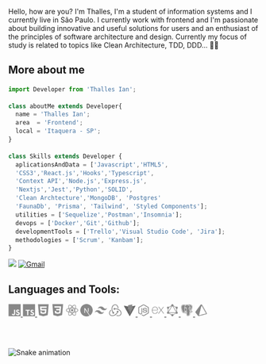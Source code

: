 Hello, how are you? I'm Thalles, I'm a student of information systems and I currently live in São Paulo. I currently work with frontend and I'm passionate about building innovative and useful solutions for users and an enthusiast of the principles of software architecture and design.
Currently my focus of study is related to topics like Clean Architecture, TDD, DDD... 🏴‍☠️


## More about me

```js
import Developer from 'Thalles Ian';

class aboutMe extends Developer{
  name = 'Thalles Ian';
  area  = 'Frontend';
  local = 'Itaquera - SP';
}

class Skills extends Developer {
  aplicationsAndData = ['Javascript','HTML5', 
  'CSS3','React.js','Hooks','Typescript',
  'Context API','Node.js','Express.js',
  'Nextjs','Jest','Python','SOLID',
  'Clean Archtecture','MongoDB', 'Postgres'
  'FaunaDb', 'Prisma', 'Tailwind', 'Styled Components'];
  utilities = ['Sequelize','Postman','Insomnia'];
  devops = ['Docker','Git','Github'];
  developmentTools = ['Trello','Visual Studio Code', 'Jira'];
  methodologies = ['Scrum', 'Kanbam'];
}
```

<p align="left">
<a href="https://www.linkedin.com/in/thalles-ian/" target="_blank"><img src="https://img.shields.io/badge/-LinkedIn-%230077B5?style=for-the-badge&logo=linkedin&logoColor=white" target="_blank"></a>   
<a href="mailto:thallesyam@gmail.com"><img src="https://img.shields.io/badge/Gmail-D14836?style=for-the-badge&logo=gmail&logoColor=white" alt="Gmail"/></a>
</p>  

## **Languages and Tools:**  

   
   <a href="https://www.javascript.com" target="_blank" rel="noreferrer noopener">
      <img src="https://raw.githubusercontent.com/0xShapeShifter/dev-story/master/public/images/skills/core/javascript.svg" alt="JavaScript" width="25" height="25" />
   </a> 
   <a href="https://www.typescriptlang.org" target="_blank" rel="noreferrer noopener">
      <img src="https://raw.githubusercontent.com/0xShapeShifter/dev-story/master/public/images/skills/core/typescript.svg" alt="Typescript" width="25" height="25" />
   </a>  
   <a href="https://html.com/html5/" target="_blank" rel="noreferrer noopener">
      <img src="https://raw.githubusercontent.com/0xShapeShifter/dev-story/master/public/images/skills/frontend/html5.svg" alt="HTML5" width="25" height="25" /></a> 
   <a href="https://css3.com" target="_blank" rel="noreferrer noopener">
      <img src="https://raw.githubusercontent.com/0xShapeShifter/dev-story/master/public/images/skills/frontend/css3.svg" alt="CSS3" width="25" height="25" /></a> 
   <a href="https://reactjs.org" target="_blank" rel="noreferrer noopener">
      <img src="https://raw.githubusercontent.com/0xShapeShifter/dev-story/master/public/images/skills/frontend/react.svg" alt="React" width="25" height="25" /></a> 
   <a href="https://nextjs.org" target="_blank" rel="noreferrer noopener">
      <img src="https://raw.githubusercontent.com/0xShapeShifter/dev-story/master/public/images/skills/frontend/nextjs.svg" alt="NextJS" width="25" height="25" /></a> 
   <a href="http://tailwindcss.com" target="_blank" rel="noreferrer noopener">
      <img src="https://raw.githubusercontent.com/0xShapeShifter/dev-story/master/public/images/skills/frontend/tailwind.svg" alt="Tailwind" width="25" height="25" /></a> 
   <a href="https://redux.js.org" target="_blank" rel="noreferrer noopener">
      <img src="https://raw.githubusercontent.com/0xShapeShifter/dev-story/master/public/images/skills/frontend/redux.svg" alt="Redux" width="25" height="25" /></a> 
   <a href="http://vitejs.dev/" target="_blank" rel="noreferrer noopener">
      <img src="https://raw.githubusercontent.com/0xShapeShifter/dev-story/master/public/images/skills/frontend/vite.svg" alt="Vite" width="25" height="25" />
   </a>  
   <a href="https://nodejs.org" target="_blank" rel="noreferrer noopener">
      <img src="https://raw.githubusercontent.com/0xShapeShifter/dev-story/master/public/images/skills/backend/nodejs.svg" alt="NodeJS" width="25" height="25" />
   </a> 
   <a href="http://expressjs.com" target="_blank" rel="noreferrer noopener">
      <img src="https://raw.githubusercontent.com/0xShapeShifter/dev-story/master/public/images/skills/backend/express.svg" alt="Express" width="25" height="25" />
   </a> 
   <a href="https://graphql.org" target="_blank" rel="noreferrer noopener">
      <img src="https://raw.githubusercontent.com/0xShapeShifter/dev-story/master/public/images/skills/backend/graphql.svg" alt="GraphQL" width="25" height="25" />
   </a> 
   <a href="https://www.postgresql.org" target="_blank" rel="noreferrer noopener">
      <img src="https://raw.githubusercontent.com/0xShapeShifter/dev-story/master/public/images/skills/backend/postgresql.svg" alt="PostgreSQL" width="25" height="25" />
   </a> 
   <a href="http://prisma.io" target="_blank" rel="noreferrer noopener">
      <img src="https://raw.githubusercontent.com/0xShapeShifter/dev-story/master/public/images/skills/backend/prisma.svg" alt="Prisma" width="25" height="25" />
   </a> 

## 

<div style="display: inline_block"><br>
  
    
![Snake animation](https://github.com/thallesyam/thallesyam/blob/output/github-contribution-grid-snake.svg)
    
</div> 
  
 

